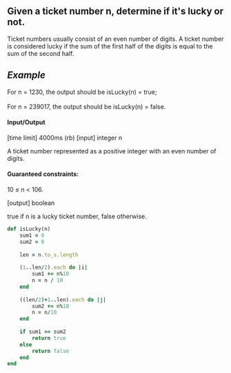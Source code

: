 ## Given a ticket number n, determine if it's lucky or not.

Ticket numbers usually consist of an even number of digits. A ticket number is considered lucky if the sum of the first half of the digits is equal to the sum of the second half.

## _Example_

For n = 1230, the output should be
isLucky(n) = true;
<br><br>
For n = 239017, the output should be
isLucky(n) = false.

#### Input/Output

[time limit] 4000ms (rb)
[input] integer n

A ticket number represented as a positive integer with an even number of digits.

#### Guaranteed constraints:
10 ≤ n < 106.

[output] boolean

true if n is a lucky ticket number, false otherwise.

```ruby
def isLucky(n)
    sum1 = 0
    sum2 = 0
    
    len = n.to_s.length
    
    (1..len/2).each do |i|
        sum1 += n%10
        n = n / 10
    end
    
    ((len/2)+1..len).each do |j|
        sum2 += n%10
        n = n/10
    end
    
    if sum1 == sum2
        return true
    else
        return false
    end
end
````